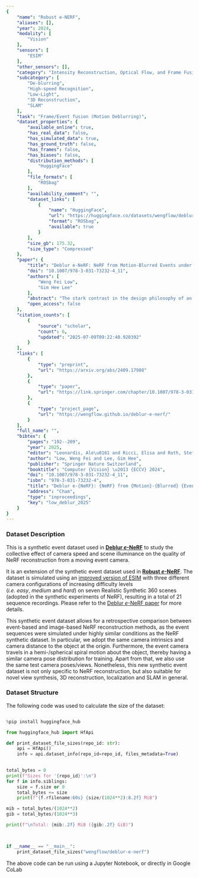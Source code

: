```yaml
---
{
    "name": "Robust e-NERF",
    "aliases": [],
    "year": 2024,
    "modality": [
        "Vision"
    ],
    "sensors": [
        "ESIM"
    ],
    "other_sensors": [],
    "category": "Intensity Reconstruction, Optical Flow, and Frame Fusion",
    "subcategory": [
        "De-blurring",
        "High-speed Recognition",
        "Low-Light",
        "3D Reconstruction",
        "SLAM"
    ],
    "task": "Frame/Event fusion (Motion Deblurring)",
    "dataset_properties": {
        "available_online": true,
        "has_real_data": false,
        "has_simulated_data": true,
        "has_ground_truth": false,
        "has_frames": false,
        "has_biases": false,
        "distribution_methods": [
            "HuggingFace"
        ],
        "file_formats": [
            "ROSbag"
        ],
        "availability_comment": "",
        "dataset_links": [
            {
                "name": "HuggingFace",
                "url": "https://huggingface.co/datasets/wengflow/deblur-e-nerf",
                "format": "ROSbag",
                "available": true
            }
        ],
        "size_gb": 175.32,
        "size_type": "Compressed"
    },
    "paper": {
        "title": "Deblur e-NeRF: NeRF from Motion-Blurred Events under High-speed or Low-light Conditions",
        "doi": "10.1007/978-3-031-73232-4_11",
        "authors": [
            "Weng Fei Low",
            "Gim Hee Lee"
        ],
        "abstract": "The stark contrast in the design philosophy of an event camera makes it particularly ideal for operating under high-speed, high dynamic range and low-light conditions, where standard cameras underperform. Nonetheless, event cameras still suffer from some amount of motion blur, especially under these challenging conditions, in contrary to what most think. This is attributed to the limited bandwidth of the event sensor pixel, which is mostly proportional to the light intensity. Thus, to ensure that event cameras can truly excel in such conditions where it has an edge over standard cameras, it is crucial to account for event motion blur in downstream applications, especially reconstruction. However, none of the recent works on reconstructing Neural Radiance Fields (NeRFs) from events, nor event simulators, have considered the full effects of event motion blur. To this end, we propose, Deblur e-NeRF, a novel method to directly and effectively reconstruct blur-minimal NeRFs from motion-blurred events generated under high-speed motion or low-light conditions. The core component of this work is a physically-accurate pixel bandwidth model proposed to account for event motion blur under arbitrary speed and lighting conditions. We also introduce a novel threshold-normalized total variation loss to improve the regularization of large textureless patches. Experiments on real and novel realistically simulated sequences verify our effectiveness. Our code, event simulator and synthetic event dataset will be open-sourced.",
        "open_access": false
    },
    "citation_counts": [
        {
            "source": "scholar",
            "count": 6,
            "updated": "2025-07-09T09:22:40.920392"
        }
    ],
    "links": [
        {
            "type": "preprint",
            "url": "https://arxiv.org/abs/2409.17988"
        },
        {
            "type": "paper",
            "url": "https://link.springer.com/chapter/10.1007/978-3-031-73232-4_11"
        },
        {
            "type": "project_page",
            "url": "https://wengflow.github.io/deblur-e-nerf/"
        }
    ],
    "full_name": "",
    "bibtex": {
        "pages": "192--209",
        "year": 2025,
        "editor": "Leonardis, Ale\u0161 and Ricci, Elisa and Roth, Stefan and Russakovsky, Olga and Sattler, Torsten and Varol, G\u00fcl",
        "author": "Low, Weng Fei and Lee, Gim Hee",
        "publisher": "Springer Nature Switzerland",
        "booktitle": "Computer {Vision} \u2013 {ECCV} 2024",
        "doi": "10.1007/978-3-031-73232-4_11",
        "isbn": "978-3-031-73232-4",
        "title": "Deblur e-{NeRF}: {NeRF} from {Motion}-{Blurred} {Events} under {High}-speed or {Low}-light {Conditions}",
        "address": "Cham",
        "type": "inproceedings",
        "key": "low_deblur_2025"
    }
}
---
```



### Dataset Description

This is a synthetic event dataset used in [**Deblur _e_-NeRF**](https://wengflow.github.io/deblur-e-nerf) to study the collective effect of camera speed and scene illuminance on the quality of NeRF reconstruction from a moving event camera. 

It is an extension of the synthetic event dataset used in [**Robust _e_-NeRF**](https://wengflow.github.io/robust-e-nerf). The dataset is simulated using an [improved version of ESIM](https://github.com/wengflow/rpg_esim) with three different camera configurations of increasing difficulty levels (_i.e._ _easy_, _medium_ and _hard_) on seven Realistic Synthetic 360 scenes (adopted in the synthetic experiments of NeRF), resulting in a total of 21 sequence recordings. Please refer to the [Deblur _e_-NeRF paper](https://arxiv.org/abs/2409.17988) for more details.

This synthetic event dataset allows for a retrospective comparison between event-based and image-based NeRF reconstruction methods, as the event sequences were simulated under highly similar conditions as the NeRF synthetic dataset. In particular, we adopt the same camera intrinsics and camera distance to the object at the origin. Furthermore, the event camera travels in a hemi-/spherical spiral motion about the object, thereby having a similar camera pose distribution for training. Apart from that, we also use the same test camera poses/views. Nonetheless, this new synthetic event dataset is not only specific to NeRF reconstruction, but also suitable for novel view synthesis, 3D reconstruction, localization and SLAM in general.


### Dataset Structure

The following code was used to calculate the size of the dataset:

```python

%pip install huggingface_hub

from huggingface_hub import HfApi

def print_dataset_file_sizes(repo_id: str):
	api = HfApi()
	info = api.dataset_info(repo_id=repo_id, files_metadata=True)

  
total_bytes = 0
print(f"Sizes for '{repo_id}':\n")
for f in info.siblings:
	size = f.size or 0
	total_bytes += size
	print(f"{f.rfilename:60s} {size/(1024**2):8.2f} MiB")

mib = total_bytes/(1024**2)
gib = total_bytes/(1024**3)

print(f"\nTotal: {mib:.2f} MiB ({gib:.2f} GiB)")

  

if __name__ == "__main__":
	print_dataset_file_sizes("wengflow/deblur-e-nerf")

```

The above code can be run using a Jupyter Notebook, or directly in Google CoLab